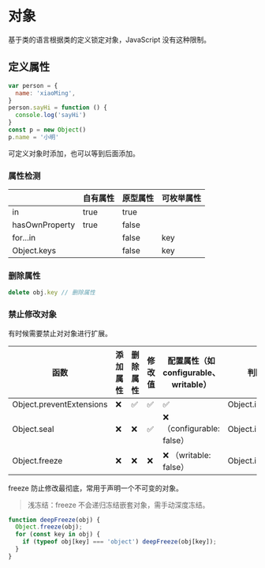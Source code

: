 # 对象

基于类的语言根据类的定义锁定对象，JavaScript 没有这种限制。

## 定义属性

```js
var person = {
  name: 'xiaoMing',
}
person.sayHi = function () {
  console.log('sayHi')
}
const p = new Object()
p.name = '小明'
```

可定义对象时添加，也可以等到后面添加。

### 属性检测

|                | 自有属性 | 原型属性 | 可枚举属性 |
| -------------- | -------- | -------- | ---------- |
| in             | true     | true     |            |
| hasOwnProperty | true     | false    |            |
| for...in       |          | false    | key        |
| Object.keys    |          | false    | key        |

### 删除属性

```js
delete obj.key // 删除属性
```

### 禁止修改对象

有时候需要禁止对对象进行扩展。

| 函数                     | 添加属性 | 删除属性 | 修改值 | 配置属性（如 configurable、writable） | 判断方法            |
| ------------------------ | -------- | -------- | ------ | ------------------------------------- | ------------------- |
| Object.preventExtensions | ❌       | ✅       | ✅     | ✅                                    | Object.isExtensible |
| Object.seal              | ❌       | ❌       | ✅     | ❌ （configurable: false）            | Object.isSealed     |
| Object.freeze            | ❌       | ❌       | ❌     | ❌ （writable: false）                | Object.isFrozen     |

freeze 防止修改最彻底，常用于声明一个不可变的对象。

> 浅冻结：freeze 不会递归冻结嵌套对象，需手动深度冻结。

```js
function deepFreeze(obj) {
  Object.freeze(obj);
  for (const key in obj) {
    if (typeof obj[key] === 'object') deepFreeze(obj[key]);
  }
}
```
